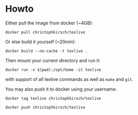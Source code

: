 # Howto

Either pull the image from docker (\~4GB):

`docker pull christophkirsch/texlive`

Or else build it yourself (\~20min):

`docker build --no-cache -t texlive .`

Then mount your current directory and run it:

`docker run -v $(pwd):/opt/home -it texlive`

with support of all texlive commands as well as `make` and `git`.

You may also push it to docker using your username:

`docker tag texlive christophkirsch/texlive`

`docker push christophkirsch/texlive`